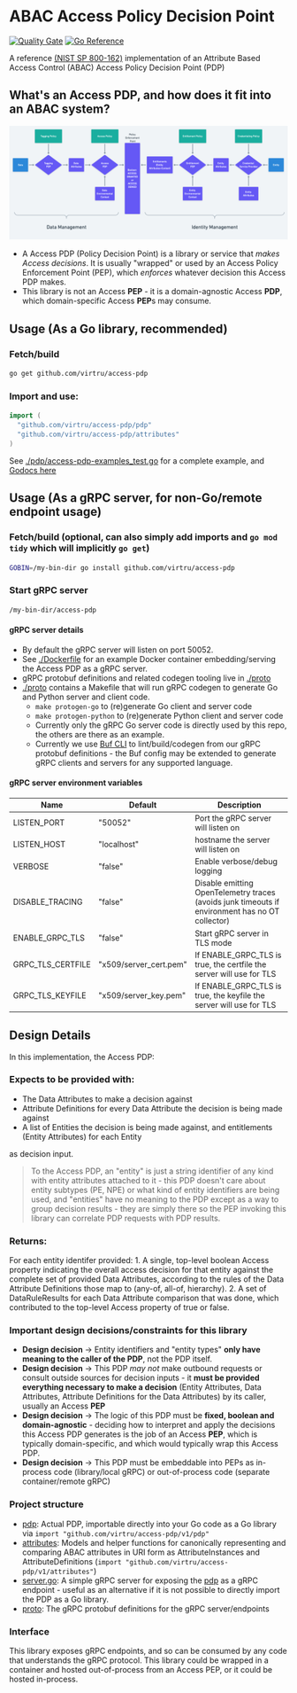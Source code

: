 # ABAC Access Policy Decision Point

[![Quality Gate](https://github.com/virtru/access-pdp/actions/workflows/ci.yaml/badge.svg?branch=main)](https://github.com/virtru/access-pdp/actions/workflows/ci.yaml)
[![Go Reference](https://pkg.go.dev/badge/github.com/virtru/access-pdp.svg)](https://pkg.go.dev/github.com/virtru/access-pdp)

A reference [(NIST SP 800-162)](https://csrc.nist.gov/publications/detail/sp/800-162/final) implementation of an Attribute Based Access Control (ABAC) Access Policy Decision Point (PDP)

## What's an Access PDP, and how does it fit into an ABAC system?

![ABAC System](./resources/index.png)

- A Access PDP (Policy Decision Point) is a library or service that *makes Access decisions*. It is usually "wrapped" or used by an Access Policy Enforcement Point (PEP), which *enforces* whatever decision this Access PDP makes.
- This library is not an Access **PEP** - it is a domain-agnostic Access **PDP**, which domain-specific Access **PEP**s may consume. 

## Usage (As a Go library, recommended)

### Fetch/build
``` sh
go get github.com/virtru/access-pdp
```


### Import and use:
``` go
import (
  "github.com/virtru/access-pdp/pdp"
  "github.com/virtru/access-pdp/attributes"
)
```

See [./pdp/access-pdp-examples_test.go](./pdp/access-pdp-examples_test.go) for a complete example, and [Godocs here](https://pkg.go.dev/github.com/virtru/access-pdp) 

## Usage (As a gRPC server, for non-Go/remote endpoint usage)

### Fetch/build (optional, can also simply add imports and `go mod tidy` which will implicitly `go get`)
``` sh
GOBIN=/my-bin-dir go install github.com/virtru/access-pdp
```


### Start gRPC server
``` sh
/my-bin-dir/access-pdp
```

#### gRPC server details
- By default the gRPC server will listen on port 50052.
- See [./Dockerfile](./Dockerfile) for an example Docker container embedding/serving the Access PDP as a gRPC server.
- gRPC protobuf definitions and related codegen tooling live in [./proto](./proto)
- [./proto](./proto) contains a Makefile that will run gRPC codegen to generate Go and Python server and client code. 
  - `make protogen-go` to (re)generate Go client and server code
  - `make protogen-python` to (re)generate Python client and server code
  - Currently only the gRPC Go server code is directly used by this repo, the others are there as an example.
  - Currently we use [Buf CLI](https://buf.build/product/cli/) to lint/build/codegen from our gRPC protobuf definitions - the Buf config may be extended to generate gRPC clients and servers for any supported language. 

#### gRPC server environment variables

| Name | Default | Description |
| ---- | ------- | ----------- |
| LISTEN_PORT | "50052" | Port the gRPC server will listen on |
| LISTEN_HOST | "localhost" | hostname the server will listen on |
| VERBOSE | "false" | Enable verbose/debug logging |
| DISABLE_TRACING | "false" | Disable emitting OpenTelemetry traces (avoids junk timeouts if environment has no OT collector) |
| ENABLE_GRPC_TLS | "false" | Start gRPC server in TLS mode  |
| GRPC_TLS_CERTFILE | "x509/server_cert.pem" | If ENABLE_GRPC_TLS is true, the certfile the server will use for TLS  |
| GRPC_TLS_KEYFILE | "x509/server_key.pem" | If ENABLE_GRPC_TLS is true, the keyfile the server will use for TLS  |

## Design Details
In this implementation, the Access PDP:

### Expects to be provided with:
  - The Data Attributes to make a decision against
  - Attribute Definitions for every Data Attribute the decision is being made against
  - A list of Entities the decision is being made against, and entitlements (Entity Attributes) for each Entity
  
as decision input.

> To the Access PDP, an "entity" is just a string identifier of any kind with entity attributes attached to it - this PDP
> doesn't care about entity subtypes (PE, NPE) or what kind of entity identifiers are being used, and "entities" have no meaning to the PDP except as a way to group decision results - they are simply there so the PEP invoking this library can correlate PDP requests with PDP results. 
  
### Returns:

For each entity identifer provided:
    1. A single, top-level boolean Access property indicating the overall access decision for that entity against the complete set of provided Data Attributes, according to the rules of the Data Attribute Definitions those map to (any-of, all-of, hierarchy).
    2. A set of DataRuleResults for each Data Attribute comparison that was done, which contributed to the top-level Access property of true or false.

### Important design decisions/constraints for this library

* **Design decision** -> Entity identifiers and "entity types" **only have meaning to the caller of the PDP**, not the PDP itself.
* **Design decision** -> This PDP _may not_ make outbound requests or consult outside sources for decision inputs - it **must be provided everything necessary to make a decision** (Entity Attributes, Data Attributes, Attribute Definitions for the Data Attributes) by its caller, usually an Access **PEP**
* **Design decision** -> The logic of this PDP must be **fixed, boolean and domain-agnostic** - deciding how to interpret and apply the decisions this Access PDP generates is the job of an Access **PEP**, which is typically domain-specific, and which would typically wrap this Access PDP.
* **Design decision** -> This PDP must be embeddable into PEPs as in-process code (library/local gRPC) or out-of-process code (separate container/remote gRPC)

### Project structure

- [pdp](./pdp): Actual PDP, importable directly into your Go code as a Go library via `import "github.com/virtru/access-pdp/v1/pdp"`
- [attributes](./attributes): Models and helper functions for canonically representing and comparing ABAC attributes in URI form as AttributeInstances and AttributeDefinitions (`import "github.com/virtru/access-pdp/v1/attributes"`)
- [server.go](./server.go): A simple gRPC server for exposing the [pdp](./pdp) as a gRPC endpoint - useful as an alternative if it is not possible to directly import the PDP as a Go library.
- [proto](./proto): The gRPC protobuf definitions for the gRPC server/endpoints

### Interface

This library exposes gRPC endpoints, and so can be consumed by any code that understands the gRPC protocol. This library could be wrapped in a container and hosted out-of-process from an Access PEP, or it could be hosted in-process.

